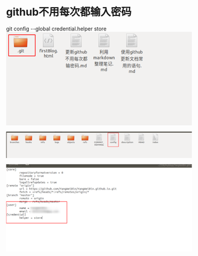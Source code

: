 # github不用每次都输入密码

git config --global credential.helper store
![004_1](./img/004_1.png)

![004_2](./img/004_2.png)

![004_3](./img//004_3.png)

